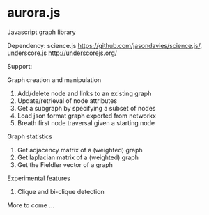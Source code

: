 aurora.js
=========

Javascript graph library

Dependency: science.js https://github.com/jasondavies/science.js/, underscore.js http://underscorejs.org/

Support:

Graph creation and manipulation

1. Add/delete node and links to an existing graph
2. Update/retrieval of node attributes
3. Get a subgraph by specifying a subset of nodes
4. Load json format graph exported from networkx
5. Breath first node traversal given a starting node


Graph statistics

1. Get adjacency matrix of a (weighted) graph
2. Get laplacian matrix of a (weighted) graph
3. Get the Fieldler vector of a graph


Experimental features

1. Clique and bi-clique detection


More to come ...

